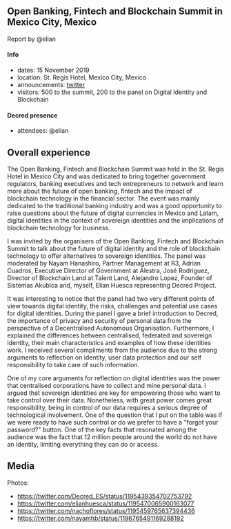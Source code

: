 ## Open Banking, Fintech and Blockchain Summit in Mexico City, Mexico

Report by @elian

#### Info

- dates: 15 November 2019
- location: St. Regis Hotel, Mexico City, Mexico
- announcements: [twitter](https://twitter.com/Decred_ES/status/1195025379255144448)
- visitors: 500 to the summit, 200 to the panel on Digital Identity and Blockchain

#### Decred presence

- attendees: @elian

## Overall experience

The Open Banking, Fintech and Blockchain Summit was held in the St. Regis Hotel in Mexico City and was dedicated to bring together government regulators, banking executives and tech entrepreneurs to network and learn more about the future of open banking, fintech and the impact of blockchain technology in the financial sector. The event was mainly dedicated to the traditional banking industry and was a good opportunity to raise questions about the future of digital currencies in Mexico and Latam, digital identities in the context of sovereign identities and the implications of blockchain technology for business.

I was invited by the organisers of the Open Banking, Fintech and Blockchain Summit to talk about the future of digital identity and the role of blockchain technology to offer alternatives to sovereign identities. The panel was moderated by Nayam Hanashiro, Partner Management at R3, Adrian Cuadros, Executive Director of Government at Alestra, José Rodriguez, Director of Blockchain Land at Talent Land, Alejandro Lopez, Founder of Sistemas Akubica and, myself, Elian Huesca representing Decred Project.

It was interesting to notice that the panel had two very different points of view towards digital identity, the risks, challenges and potential use cases for digital identities. During the panel I gave a brief introduction to Decred, the importance of privacy and security of personal data from the perspective of a Decentralised Autonomous Organisation. Furthermore, I explained the differences between centralised, federated and sovereign identity, their main characteristics and examples of how these identities work. I received several compliments from the audience due to the strong arguments to reflection on identity, user data protection and our self responsibility to take care of such information.

One of my core arguments for reflection on digital identities was the power that centralised corporations have to collect and mine personal data. I argued that sovereign identities are key for empowering those who want to take control over their data. Nonetheless, with great power comes great responsibility, being in control of our data requires a serious degree of technological involvement. One of the question that I put on the table was if we were ready to have such control or do we prefer to have a "forgot your password?" button. One of the key facts that resonated among the audience was the fact that 12 million people around the world do not have an identity, limiting everything they can do or access.

## Media

Photos:

- https://twitter.com/Decred_ES/status/1195439354702753792
- https://twitter.com/elianhuesca/status/1195470065900163077
- https://twitter.com/nachoflores/status/1195459765637394436
- https://twitter.com/nayamhb/status/1196765491169288192
